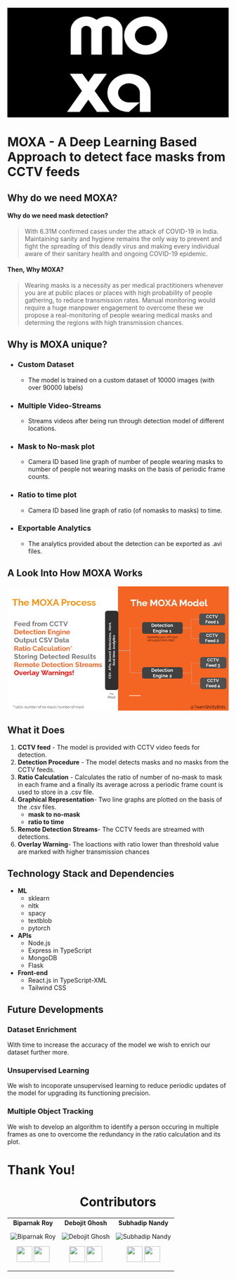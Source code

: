 <p style="background-color: black;">
<img src = "/UI/moxa_main.png"  style="  display: block;margin-left: auto; margin-right: auto;" height="250" >
</p>

# **MOXA** - A Deep Learning Based Approach to detect face masks from CCTV feeds


## Why do we need MOXA?
#### Why do we need mask detection?
> With 6.31M confirmed cases under the attack of COVID-19 in India. Maintaining sanity and hygiene remains the only way to prevent and fight the spreading of this deadly virus and making every individual aware of their sanitary health and ongoing COVID-19 epidemic.
#### Then, Why MOXA?
>Wearing masks is a necessity as per medical practitioners whenever you are at public places or places with high probability of people gathering, to reduce transmission rates. Manual monitoring would require a huge manpower engagement to overcome these we propose a real-monitoring of people wearing medical masks and determing the regions with high transmission chances.


##  Why is MOXA unique?

- ### **Custom Dataset**
  - The model is trained on a custom dataset of 10000 images (with over 90000 labels)
- ### **Multiple Video-Streams**
  - Streams videos after being run through detection model of different locations.
- ### **Mask to No-mask plot**
  - Camera ID based line graph of number of people wearing masks to number of people not wearing masks on the basis of periodic frame counts. 
- ### **Ratio to time plot**
  - Camera ID based line graph of ratio (of nomasks to masks) to time. 
- ### **Exportable Analytics**
  - The analytics provided about the detection can be exported as .avi files.

## A Look Into How MOXA Works

![Flow Chart](./flow_chart.png)

## What it Does

1. **CCTV feed** - The model is provided with CCTV video feeds for detection.
2. **Detection Procedure** - The model detects masks and no masks from the CCTV feeds.
3. **Ratio Calculation** - Calculates the ratio of number of no-mask to mask in each frame and a finally its average across a periodic frame count is used to store in a .csv file.
4. **Graphical Representation**- Two line graphs are plotted on the basis of the .csv files.
    - **mask to no-mask**
    - **ratio to time**
5. **Remote Detection Streams**- The CCTV feeds are streamed with detections.
6. **Overlay Warning**- The loactions with ratio lower than threshold value are marked with higher transmission chances

## Technology Stack and Dependencies

- **ML**
  - sklearn
  - nltk
  - spacy
  - textblob
  - pytorch
- **APIs**
  - Node.js
  - Express in TypeScript
  - MongoDB
  - Flask
- **Front-end**
  - React.js in TypeScript-XML
  - Tailwind CSS

## Future Developments

### Dataset Enrichment

With time to increase the accuracy of the model we wish to enrich our dataset further more.

### Unsupervised Learning

We wish to incoporate unsupervised learning to reduce periodic updates of the model for upgrading its functioning precision.

### Multiple Object Tracking

We wish to develop an algorithm to identify a person occuring in multiple frames as one to overcome the redundancy in the ratio calculation and its plot.

# Thank You!

<h1 align="center"> Contributors </h1>
<table align="center">
<tr align="center">
<td>
<strong>Biparnak Roy</strong>
<p align="center">
<img src = "https://www.shittybots.ml/img/team-4.1.jpg"  height="120" alt="Biparnak Roy">
</p>
<p align="center">
<a href = "https://github.com/biparnakroy"><img src = "http://www.iconninja.com/files/241/825/211/round-collaboration-social-github-code-circle-network-icon.svg" width="36" height = "36"/></a>
<a href = "https://www.linkedin.com/in/biparnak-roy-b32b34a8">
<img src = "http://www.iconninja.com/files/863/607/751/network-linkedin-social-connection-circular-circle-media-icon.svg" width="36" height="36"/>
</a>
</p>
</td>
<td>
<strong>Debojit Ghosh</strong>
<p align="center">
<img src = "https://www.shittybots.ml/img/team-1.1.jpg"  height="120" alt="Debojit Ghosh">
</p>
<p align="center">
<a href = "https://github.com/drag-ged"><img src = "http://www.iconninja.com/files/241/825/211/round-collaboration-social-github-code-circle-network-icon.svg" width="36" height = "36"/></a>
<a href = "https://www.linkedin.com/in/debojit-ghosh-323657146">
<img src = "http://www.iconninja.com/files/863/607/751/network-linkedin-social-connection-circular-circle-media-icon.svg" width="36" height="36"/>
</a>
</p>
</td>
<td>
<strong>Subhadip Nandy</strong>
<p align="center">
<img src = "https://www.shittybots.ml/img/team-5.1.jpg"  height="120" alt="Subhadip Nandy">
</p>
<p align="center">
<a href = "https://github.com/Subhadip-decode"><img src = "http://www.iconninja.com/files/241/825/211/round-collaboration-social-github-code-circle-network-icon.svg" width="36" height = "36"/></a>
<a href = "https://www.linkedin.com/in/subhadip-nandy-b07945188">
<img src = "http://www.iconninja.com/files/863/607/751/network-linkedin-social-connection-circular-circle-media-icon.svg" width="36" height="36"/>
</a>
</p>
</td>
</tr>
</table>

